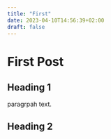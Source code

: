 ```yaml
---
title: "First"
date: 2023-04-10T14:56:39+02:00
draft: false
---
```


# First Post

## Heading 1

paragrpah text.

## Heading 2
